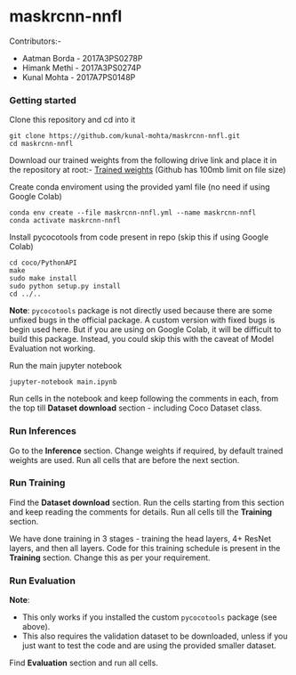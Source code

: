 # maskrcnn-nnfl

Contributors:-
- Aatman Borda - 2017A3PS0278P
- Himank Methi - 2017A3PS0274P
- Kunal Mohta - 2017A7PS0148P


### Getting started

Clone this repository and cd into it
```
git clone https://github.com/kunal-mohta/maskrcnn-nnfl.git
cd maskrcnn-nnfl
```

Download our trained weights from the following drive link and place it in the repository at root:-
<a href="https://drive.google.com/file/d/1uxCYL8dPKNSdYuIwaD2uM4NScyDKW6Ts/view?usp=sharing" target="_blank">Trained weights</a>
(Github has 100mb limit on file size)

Create conda enviroment using the provided yaml file (no need if using Google Colab)
```
conda env create --file maskrcnn-nnfl.yml --name maskrcnn-nnfl
conda activate maskrcnn-nnfl
```

Install pycocotools from code present in repo (skip this if using Google Colab)
```
cd coco/PythonAPI
make
sudo make install
sudo python setup.py install
cd ../..
```
**Note**: `pycocotools` package is not directly used because there are some unfixed bugs in the official package. A custom version with fixed bugs is begin used here.
But if you are using on Google Colab, it will be difficult to build this package. Instead, you could skip this with the caveat of Model Evaluation not working.


Run the main jupyter notebook
```
jupyter-notebook main.ipynb
```

Run cells in the notebook and keep following the comments in each, from the top till **Dataset download** section - including Coco Dataset class.

### Run Inferences

Go to the **Inference** section.
Change weights if required, by default trained weights are used.
Run all cells that are before the next section.

### Run Training

Find the **Dataset download** section.
Run the cells starting from this section and keep reading the comments for details. Run all cells till the **Training** section.

We have done training in 3 stages - training the head layers, 4+ ResNet layers, and then all layers. Code for this training schedule is present in the **Training** section. Change this as per your requirement.

### Run Evaluation

**Note**:
- This only works if you installed the custom `pycocotools` package (see above).
- This also requires the validation dataset to be downloaded, unless if you just want to test the code and are using the provided smaller dataset.

Find **Evaluation** section and run all cells.

